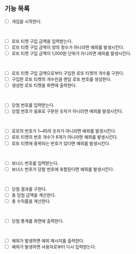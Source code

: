 ## 기능 목록
- [ ] 게임을 시작한다.
<br>

- [ ] 로또 티켓 구입 금액을 입력받는다.
- [ ] 로또 티켓 구입 금액이 양의 정수가 아니라면 예외를 발생시킨다.
- [ ] 로또 티켓 구입 금액이 1,000원 단위가 아니라면 예외를 발생시킨다.
<br>

- [ ] 로또 티켓 구입 금액으로부터 구입한 로또 티켓의 개수를 구한다.
- [ ] 구입한 로또 티켓의 개수만큼 랜덤 로또 번호를 생성한다.
- [ ] 생성한 로또 티켓을 화면에 출력한다.
<br>

- [ ] 당첨 번호를 입력받는다.
- [ ] 당첨 번호가 쉼표로 구분된 숫자가 아니라면 예외를 발생시킨다.
<br>

- [ ] 로또의 번호가 1~45의 숫자가 아니라면 예외를 발생시킨다.
- [ ] 로또 티켓의 번호 개수가 6개가 아니라면 예외를 발생시킨다.
- [ ] 로또 티켓에 중복되는 번호가 있다면 예외를 발생시킨다.
<br>

- [ ] 보너스 번호를 입력받는다.
- [ ] 보너스 번호가 당첨 번호에 포함된다면 예외를 발생시킨다.
<br>

- [ ] 당첨 결과를 구한다.
- [ ] 총 당첨 금액을 계산한다.
- [ ] 총 수익률을 계산한다.
<br>

- [ ] 당첨 통계를 화면에 출력한다.
<br>

- [ ] 예외가 발생하면 예외 메시지를 출력한다.
- [ ] 예외가 발생하면 사용자로부터 다시 입력받는다.
